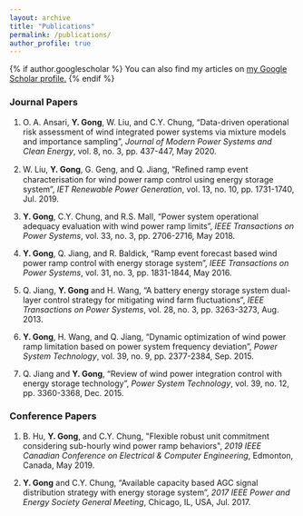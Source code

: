 ```yaml
---
layout: archive
title: "Publications"
permalink: /publications/
author_profile: true
---
```


{% if author.googlescholar %}
  You can also find my articles on <u><a href="{{author.googlescholar}}">my Google Scholar profile</a>.</u>
{% endif %}

### Journal Papers

1. O. A. Ansari, **Y. Gong**, W. Liu, and C.Y. Chung, “Data-driven operational risk assessment of wind integrated power systems via mixture models and importance sampling”, *Journal of Modern Power Systems and Clean Energy*, vol. 8, no. 3, pp. 437-447, May 2020.

1. W. Liu, **Y. Gong**, G. Geng, and Q. Jiang, “Reﬁned ramp event characterisation for wind power ramp control using energy storage system”, *IET Renewable Power Generation*, vol. 13, no. 10, pp. 1731-1740, Jul. 2019.

1. **Y. Gong**, C.Y. Chung, and R.S. Mall, “Power system operational adequacy evaluation with wind power ramp limits”, *IEEE Transactions on Power Systems*, vol. 33, no. 3, pp. 2706-2716, May 2018.

1. **Y. Gong**, Q. Jiang, and R. Baldick, “Ramp event forecast based wind power ramp control with energy storage system”, *IEEE Transactions on Power Systems*, vol. 31, no. 3, pp. 1831-1844, May 2016.

1. Q. Jiang, **Y. Gong** and H. Wang, “A battery energy storage system dual-layer control strategy for mitigating wind farm fluctuations”, *IEEE Transactions on Power Systems*, vol. 28, no. 3, pp. 3263-3273, Aug. 2013.

1. **Y. Gong**, H. Wang, and Q. Jiang, “Dynamic optimization of wind power ramp limitation based on power system frequency deviation”, *Power System Technology*, vol. 39, no. 9, pp. 2377-2384, Sep. 2015.

1. Q. Jiang and **Y. Gong**, “Review of wind power integration control with energy storage technology”, *Power System Technology*, vol. 39, no. 12, pp. 3360-3368, Dec. 2015.



### Conference Papers

1. B. Hu, **Y. Gong**, and C.Y. Chung, "Flexible robust unit commitment considering sub-hourly wind power ramp behaviors", *2019 IEEE Canadian Conference on Electrical & Computer Engineering*, Edmonton, Canada, May 2019.

1. **Y. Gong** and C.Y. Chung, “Available capacity based AGC signal distribution strategy with energy storage system”, *2017 IEEE Power and Energy Society General Meeting*, Chicago, IL, USA, Jul. 2017.
